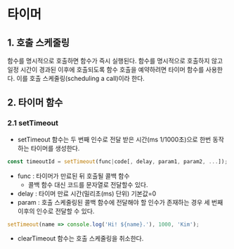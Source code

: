 # 타이머

## 1. 호출 스케줄링

함수를 명시적으로 호출하면 함수가 즉시 실행된다. 함수를 명시적으로 호출하지 않고 일정 시간이 경과된 이후에 호출되도록 함수 호출을 예약하려면 타이머 함수를 사용한다. 이를 호출 스케줄링(scheduling a call)이라 한다.

## 2. 타이머 함수

### 2.1 setTimeout

- setTimeout 함수는 두 번째 인수로 전달 받은 시간(ms 1/1000초)으로 한번 동작하는 타이머를 생성한다.

```js
const timeoutId = setTimeout(func|code[, delay, param1, param2, ...]);
```
- func : 타이머가 만료된 뒤 호출될 콜백 함수
    - 콜백 함수 대신 코드를 문자열로 전달할수 있다.
- delay : 타이머 만료 시간(밀리초(ms) 단위) 기본값=0
- param : 호출 스케줄링된 콜백 함수에 전달해야 할 인수가 존재하는 경우 세 번째 이후의 인수로 전달할 수 있다.

```js
setTimeout(name => console.log('Hi! ${name}.'), 1000, 'Kim');
```

- clearTimeout 함수는 호출 스케줄링을 취소한다.